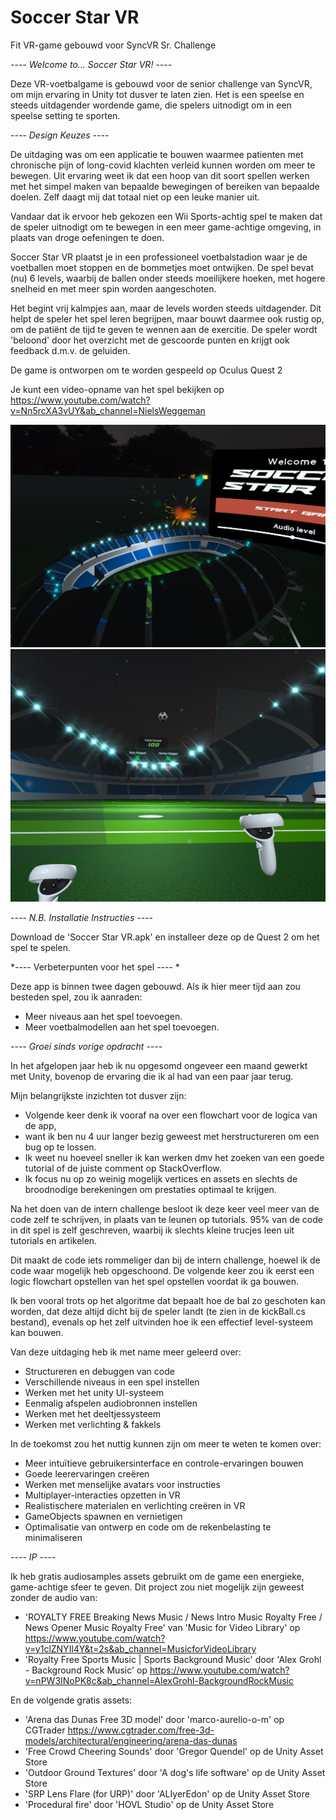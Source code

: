 # Soccer Star VR

Fit VR-game gebouwd voor SyncVR Sr. Challenge


*---- Welcome to... Soccer Star VR! ----*

Deze VR-voetbalgame is gebouwd voor de senior challenge van SyncVR, om mijn ervaring 
in Unity tot dusver te laten zien. Het is een speelse en steeds uitdagender wordende game,
die spelers uitnodigt om in een speelse setting te sporten.


*---- Design Keuzes ----*

De uitdaging was om een applicatie te bouwen waarmee patienten met chronische pijn 
of long-covid klachten verleid kunnen worden om meer te bewegen. Uit ervaring weet ik dat
een hoop van dit soort spellen werken met het simpel maken van bepaalde bewegingen of bereiken
van bepaalde doelen. Zelf daagt mij dat totaal niet op een leuke manier uit.

Vandaar dat ik ervoor heb gekozen een Wii Sports-achtig spel te maken dat de speler uitnodigt
om te bewegen in een meer game-achtige omgeving, in plaats van droge oefeningen te doen.

Soccer Star VR plaatst je in een professioneel voetbalstadion waar je de voetballen moet stoppen
en de bommetjes moet ontwijken. De spel bevat (nu) 6 levels, waarbij de ballen onder steeds 
moeilijkere hoeken, met hogere snelheid en met meer spin worden aangeschoten.

Het begint vrij kalmpjes aan, maar de levels worden steeds uitdagender. Dit helpt de speler
het spel leren begrijpen, maar bouwt daarmee ook rustig op, om de patiënt de tijd te geven
te wennen aan de exercitie. De speler wordt 'beloond' door het overzicht met de gescoorde punten
en krijgt ook feedback d.m.v. de geluiden.

De game is ontworpen om te worden gespeeld op Oculus Quest 2

Je kunt een video-opname van het spel bekijken op https://www.youtube.com/watch?v=Nn5rcXA3vUY&ab_channel=NielsWeggeman

![alt text](https://github.com/NielsWeggeman/Soccer-Star-VR/blob/main/Soccer%20Star%20VR%20Main%20menu%20view.jpg)
![alt text](https://github.com/NielsWeggeman/Soccer-Star-VR/blob/main/Soccer%20Star%20VR%20Game%20view.jpg)


*---- N.B. Installatie Instructies ----*

Download de 'Soccer Star VR.apk' en installeer deze op de Quest 2 om het spel te spelen.


*---- Verbeterpunten voor het spel ---- *

Deze app is binnen twee dagen gebouwd. Als ik hier meer tijd aan zou besteden
spel, zou ik aanraden:

- Meer niveaus aan het spel toevoegen.
- Meer voetbalmodellen aan het spel toevoegen.


*---- Groei sinds vorige opdracht ----*

In het afgelopen jaar heb ik nu opgesomd ongeveer een maand gewerkt met Unity,
bovenop de ervaring die ik al had van een paar jaar terug.

Mijn belangrijkste inzichten tot dusver zijn:

- Volgende keer denk ik vooraf na over een flowchart voor de logica van de app, 
- want ik ben nu 4 uur langer bezig geweest met herstructureren om een bug op te lossen.
- Ik weet nu hoeveel sneller ik kan werken dmv het zoeken van een goede tutorial of de 
  juiste comment op StackOverflow.
- Ik focus nu op zo weinig mogelijk vertices en assets en slechts de broodnodige 
  berekeningen om prestaties optimaal te krijgen.

Na het doen van de intern challenge besloot ik deze keer veel meer van de code zelf 
te schrijven, in plaats van te leunen op tutorials. 95% van de code in dit spel is 
zelf geschreven, waarbij ik slechts kleine trucjes leen uit tutorials en artikelen.

Dit maakt de code iets rommeliger dan bij de intern challenge, hoewel ik de code waar
mogelijk heb opgeschoond. De volgende keer zou ik eerst een logic flowchart opstellen 
van het spel opstellen voordat ik ga bouwen.

Ik ben vooral trots op het algoritme dat bepaalt hoe de bal zo geschoten kan worden, 
dat deze altijd dicht bij de speler landt (te zien in de kickBall.cs bestand), 
evenals op het zelf uitvinden hoe ik een effectief level-systeem kan bouwen.

Van deze uitdaging heb ik met name meer geleerd over:
- Structureren en debuggen van code
- Verschillende niveaus in een spel instellen
- Werken met het unity UI-systeem
- Eenmalig afspelen audiobronnen instellen
- Werken met het deeltjessysteem
- Werken met verlichting & fakkels

In de toekomst zou het nuttig kunnen zijn om meer te weten te komen over:
- Meer intuïtieve gebruikersinterface en controle-ervaringen bouwen
- Goede leerervaringen creëren
- Werken met menselijke avatars voor instructies
- Multiplayer-interacties opzetten in VR
- Realistischere materialen en verlichting creëren in VR
- GameObjects spawnen en vernietigen
- Optimalisatie van ontwerp en code om de rekenbelasting te minimaliseren


*---- IP ----*

Ik heb gratis audiosamples assets gebruikt om de game een energieke, game-achtige sfeer te geven.
Dit project zou niet mogelijk zijn geweest zonder de audio van:
- 'ROYALTY FREE Breaking News Music / News Intro Music Royalty Free / News Opener Music Royalty Free' van 'Music for Video Library'
  op https://www.youtube.com/watch?v=y1clZNYIl4Y&t=2s&ab_channel=MusicforVideoLibrary
- 'Royalty Free Sports Music | Sports Background Music' door 'Alex Grohl - Background Rock Music'
  op https://www.youtube.com/watch?v=nPW3INoPK8c&ab_channel=AlexGrohl-BackgroundRockMusic

En de volgende gratis assets:
- 'Arena das Dunas Free 3D model' door 'marco-aurelio-o-m' op CGTrader https://www.cgtrader.com/free-3d-models/architectural/engineering/arena-das-dunas
- 'Free Crowd Cheering Sounds' door 'Gregor Quendel' op de Unity Asset Store
- 'Outdoor Ground Textures' door 'A dog's life software' op de Unity Asset Store
- 'SRP Lens Flare (for URP)' door 'ALIyerEdon' op de Unity Asset Store
- 'Procedural fire' door 'HOVL Studio' op de Unity Asset Store
